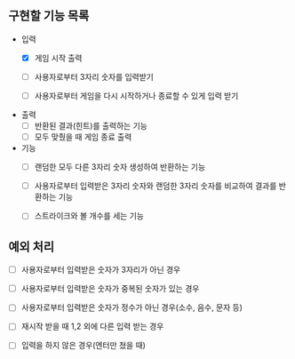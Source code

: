 ## 구현할 기능 목록
- 입력
  - [x] 게임 시작 출력
  - [ ] 사용자로부터 3자리 숫자를 입력받기
  - [ ] 사용자로부터 게임을 다시 시작하거나 종료할 수 있게 입력 받기


- 출력
  - [ ] 반환된 결과(힌트)를 출력하는 기능
  - [ ] 모두 맞췄을 때 게임 종료 출력

- 기능
  - [ ] 랜덤한 모두 다른 3자리 숫자 생성하여 반환하는 기능
  - [ ] 사용자로부터 입력받은 3자리 숫자와 랜덤한 3자리 숫자를 비교하여 결과를 반환하는 기능
  - [ ] 스트라이크와 볼 개수를 세는 기능


## 예외 처리    
  - [ ] 사용자로부터 입력받은 숫자가 3자리가 아닌 경우
  - [ ] 사용자로부터 입력받은 숫자가 중복된 숫자가 있는 경우
  - [ ] 사용자로부터 입력받은 숫자가 정수가 아닌 경우(소수, 음수, 문자 등)

  - [ ] 재시작 받을 때 1,2 외에 다른 입력 받는 경우
  - [ ] 입력을 하지 않은 경우(엔터만 쳤을 때)